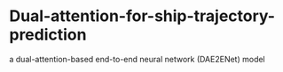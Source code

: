 # Dual-attention-for-ship-trajectory-prediction
a dual-attention-based end-to-end neural network (DAE2ENet) model
